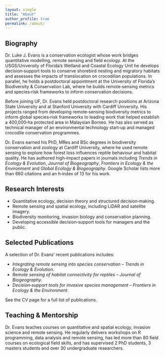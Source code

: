 ```yaml
---
layout: single
title: "About"
author_profile: true
permalink: /about/
---
```


## Biography

Dr. Luke J. Evans is a conservation ecologist whose work bridges quantitative modelling, remote sensing and field ecology. At the USGS/University of Florida’s Wetland and Coastal Ecology Unit he develops decision‑support tools to conserve shorebird nesting and migratory habitats and assesses the impacts of translocation on crocodilian populations. In parallel, he holds a postdoctoral appointment at the University of Florida’s Biodiversity & Conservation Lab, where he builds remote‑sensing metrics and species‑risk frameworks to inform conservation decisions.

Before joining UF, Dr. Evans held postdoctoral research positions at Arizona State University and at Stanford University with Cardiff University. His projects ranged from developing remote‑sensing biodiversity metrics to inform global species‑risk frameworks to leading work that helped establish a 400,000‑ha protected area in Malaysian Borneo. He has also served as technical manager of an environmental technology start‑up and managed crocodile conservation programmes.

Dr. Evans earned his PhD, MRes and BSc degrees in biodiversity conservation and zoology at Cardiff University, where he used remote sensing to explore how forest loss influences reptile behaviour and habitat quality. He has authored high‑impact papers in journals including *Trends in Ecology & Evolution*, *Journal of Biogeography*, *Frontiers in Ecology & the Environment* and *Global Ecology & Biogeography*. Google Scholar lists more than 660 citations and an h‑index of 13 for his work.

## Research Interests

* Quantitative ecology, decision theory and structured decision‑making.
* Remote sensing and spatial ecology, including LiDAR and satellite imagery.
* Biodiversity monitoring, invasion biology and conservation planning.
* Developing accessible decision‑support tools for managers and the public.

## Selected Publications

A selection of Dr. Evans’ recent publications includes:

* *Integrating remote sensing into species conservation* – *Trends in Ecology & Evolution*.
* *Remote sensing of habitat connectivity for reptiles* – *Journal of Biogeography*.
* *Decision‑support tools for invasive species management* – *Frontiers in Ecology & the Environment*.

See the CV page for a full list of publications.

## Teaching & Mentorship

Dr. Evans teaches courses on quantitative and spatial ecology, invasion science and remote sensing. He regularly delivers workshops on R programming, data analysis and remote sensing, has led more than 80 field courses on ecological field skills, and has supervised 2 PhD students, 3 masters students and over 30 undergraduate researchers.
